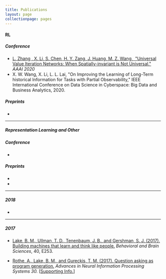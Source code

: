 ```yaml
---
title: Publications
layout: page
collectionpage: pages
---
```




#### RL

##### Conference

- <a href="https://www.aaai.org/Papers/AAAI/2020GB/AAAI-ZhangL.10191.pdf">L. Zhang , X. Li, S. Chen, H. Y. Zang, J. Huang, M. Z. Wang,  "Universal Value Iteration Networks: When Spatially-invariant is Not Universal."</a> <em>AAAI 2020</em>
- X. W. Wang, X. Li, L. L. Lai, "On Improving the Learning of Long-Term historical Information for Tasks with Partial Observability," IEEE International Conference on Data Science in Cyberspace: Big Data and Business Analytics, 2020.

##### Preprints

- 

---

##### Representation Learning and Other

##### Conference

- 

##### Preprints

- 
- 

---

##### 2018
- 
  

---

##### 2017

- <a href="https://cims.nyu.edu/~brenden/papers/LakeEtAl2017BBS.pdf">Lake, B. M., Ullman, T. D., Tenenbaum, J. B., and Gershman, S. J. (2017). Building machines that learn and think like people.</a> <em>Behavioral and Brain Sciences</em>, 40, E253.

- <a href="https://cims.nyu.edu/~brenden/papers/RotheEtAl2017NIPS.pdf">Rothe, A., Lake, B. M., and Gureckis, T. M. (2017). Question asking as program generation.</a> <em> Advances in Neural Information Processing Systems 30. </em> [<a href="https://cims.nyu.edu/~brenden/papers/RotheEtAl2017NIPS_supp.pdf">Supporting Info.</a>]
